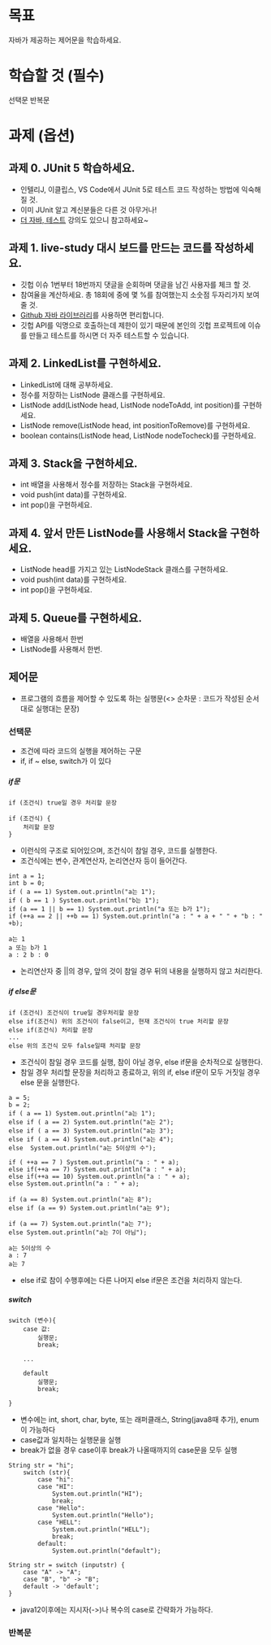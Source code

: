 # 목표

자바가 제공하는 제어문을 학습하세요.

# 학습할 것 (필수)

선택문
반복문

# 과제 (옵션)

## 과제 0. JUnit 5 학습하세요.

- 인텔리J, 이클립스, VS Code에서 JUnit 5로 테스트 코드 작성하는 방법에 익숙해 질 것.
- 이미 JUnit 알고 계신분들은 다른 것 아무거나!
- [더 자바, 테스트](https://www.inflearn.com/course/the-java-application-test?inst=86d1fbb8) 강의도 있으니 참고하세요~

## 과제 1. live-study 대시 보드를 만드는 코드를 작성하세요.

- 깃헙 이슈 1번부터 18번까지 댓글을 순회하며 댓글을 남긴 사용자를 체크 할 것.
- 참여율을 계산하세요. 총 18회에 중에 몇 %를 참여했는지 소숫점 두자리가지 보여줄 것.
- [Github 자바 라이브러리](https://github-api.kohsuke.org/)를 사용하면 편리합니다.
- 깃헙 API를 익명으로 호출하는데 제한이 있기 때문에 본인의 깃헙 프로젝트에 이슈를 만들고 테스트를 하시면 더 자주 테스트할 수 있습니다.

## 과제 2. LinkedList를 구현하세요.

- LinkedList에 대해 공부하세요.
- 정수를 저장하는 ListNode 클래스를 구현하세요.
- ListNode add(ListNode head, ListNode nodeToAdd, int position)를 구현하세요.
- ListNode remove(ListNode head, int positionToRemove)를 구현하세요.
- boolean contains(ListNode head, ListNode nodeTocheck)를 구현하세요.

## 과제 3. Stack을 구현하세요.

- int 배열을 사용해서 정수를 저장하는 Stack을 구현하세요.
- void push(int data)를 구현하세요.
- int pop()을 구현하세요.

## 과제 4. 앞서 만든 ListNode를 사용해서 Stack을 구현하세요.

- ListNode head를 가지고 있는 ListNodeStack 클래스를 구현하세요.
- void push(int data)를 구현하세요.
- int pop()을 구현하세요.

## 과제 5. Queue를 구현하세요.

- 배열을 사용해서 한번
- ListNode를 사용해서 한번.



## 제어문

* 프로그램의 흐름을 제어할 수 있도록 하는 실행문(<> 순차문 : 코드가 작성된 순서대로 실행대는 문장)



### 선택문

* 조건에 따라 코드의 실행을 제어하는 구문
* if, if ~ else, switch가 이 있다



##### if문

```
if (조건식) true일 경우 처리할 문장

if (조건식) {
	처리할 문장
}
```

* 이런식의 구조로 되어있으며, 조건식이 참일 경우, 코드를 실행한다.
* 조건식에는 변수, 관계연산자, 논리연산자 등이 들어간다.



```
int a = 1;
int b = 0;
if ( a == 1) System.out.println("a는 1");
if ( b == 1 ) System.out.println("b는 1");
if (a == 1 || b == 1) System.out.println("a 또는 b가 1");
if (++a == 2 || ++b == 1) System.out.println("a : " + a + " " + "b : " +b);
```

```
a는 1
a 또는 b가 1
a : 2 b : 0
```

* 논리연산자 중 ||의 경우, 앞의 것이 참일 경우 뒤의 내용을 실행하지 않고 처리한다.



##### if else문

```
if (조건식) 조건식이 true일 경우처리할 문장 
else if(조건식) 위의 조건식이 false이고, 현재 조건식이 true 처리할 문장
else if(조건식) 처리할 문장
...
else 위의 조건식 모두 false일때 처리할 문장

```

* 조건식이 참일 경우 코드를 실행, 참이 아닐 경우, else if문을 순차적으로 실행한다.
* 참일 경우 처리할 문장을 처리하고 종료하고, 위의 if, else if문이 모두 거짓일 경우 else 문을 실행한다.



```
a = 5;
b = 2;
if ( a == 1) System.out.println("a는 1");
else if ( a == 2) System.out.println("a는 2");
else if ( a == 3) System.out.println("a는 3");
else if ( a == 4) System.out.println("a는 4");
else  System.out.println("a는 5이상의 수");

if ( ++a == 7 ) System.out.println("a : " + a);
else if(++a == 7) System.out.println("a : " + a);
else if(++a == 10) System.out.println("a : " + a);
else System.out.println("a : " + a);

if (a == 8) System.out.println("a는 8");
else if (a == 9) System.out.println("a는 9");

if (a == 7) System.out.println("a는 7");
else System.out.println("a는 7이 아님");
```



```
a는 5이상의 수
a : 7
a는 7
```

* else if로 참이 수행후에는 다른 나머지 else if문은 조건을 처리하지 않는다.



##### switch

```
switch (변수){
	case 값:
		실행문;
		break;
		
	...
	
	default
		실행문;
		break;

}
```

* 변수에는 int, short, char, byte, 또는 래퍼클래스,  String(java8때 추가), enum이 가능하다
* case값과 일치하는 실행문을 실행
* break가 없을 경우 case이후 break가 나올때까지의 case문을 모두 실행



```
String str = "hi";
    switch (str){
        case "hi":
        case "HI":
            System.out.println("HI");
            break;
        case "Hello":
            System.out.println("Hello");
        case "HELL":
            System.out.println("HELL");
            break;
        default:
            System.out.println("default");
```

```
String str = switch (inputstr) {
	case "A" -> "A";
	case "B", "b" -> "B";
	default -> 'default';
}
```

* java12이후에는 지시자(->)나 복수의 case로 간략화가 가능하다.



### 반복문